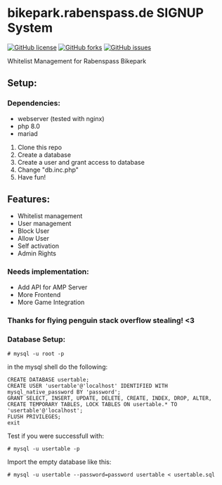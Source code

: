 # bikepark.rabenspass.de SIGNUP System
[![GitHub license](https://img.shields.io/github/license/rabenspass/bikepark-signup)](https://github.com/rabenspass/bikepark-signup/blob/main/LICENSE)
[![GitHub forks](https://img.shields.io/github/forks/rabenspass/bikepark-signup)](https://github.com/rabenspass/bikepark-signup/network)
[![GitHub issues](https://img.shields.io/github/issues/rabenspass/bikepark-signup)](https://github.com/rabenspass/bikepark-signup/issues)


Whitelist Management for Rabenspass Bikepark

## Setup:

### Dependencies:
- webserver (tested with nginx)
- php 8.0
- mariad


1. Clone this repo
2. Create a database
3. Create a user and grant access to database
4. Change "db.inc.php"
5. Have fun!

## Features:

- Whitelist management
- User management
- Block User
- Allow User
- Self activation
- Admin Rights

### Needs implementation:

- Add API for AMP Server
- More Frontend
- More Game Integration



### Thanks for flying penguin stack overflow stealing! <3

### Database Setup:

`````
# mysql -u root -p
```````
in the mysql shell do the following:

``````
CREATE DATABASE usertable;
CREATE USER 'usertable'@'localhost' IDENTIFIED WITH mysql_native_password BY 'password';
GRANT SELECT, INSERT, UPDATE, DELETE, CREATE, INDEX, DROP, ALTER, CREATE TEMPORARY TABLES, LOCK TABLES ON usertable.* TO 'usertable'@'localhost';
FLUSH PRIVILEGES;
exit
``````
Test if you were successfull with:
`````
# mysql -u usertable -p
```````
Import the empty database like this:
`````
# mysql -u usertable --password=password usertable < usertable.sql
```````
